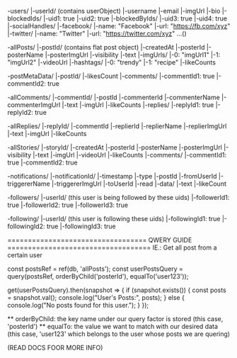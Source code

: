 -users/
  |-userId/ (contains userObject)
    |-username
    |-email
    |-imgUrl
    |-bio
    |-blockedIds/
      |-uid1: true
      |-uid2: true
    |-blockedByIds/
      |-uid3: true
      |-uid4: true
    |-socialHandles/
      |-facebook/
        |-name: "Facebook"
        |-url: "https://fb.com/xyz"
      |-twitter/
        |-name: "Twitter"
        |-url: "https://twitter.com/xyz"
    ...()

-allPosts/
  |-postId/ (contains flat post object)
    |-createdAt
    |-posterId
    |-posterName
    |-posterImgUrl
    |-visibility
    |-text
    |-imgUrls/
      |-0: "imgUrl1"
      |-1: "imgUrl2"
    |-videoUrl
    |-hashtags/
      |-0: "trendy"
      |-1: "recipe"
    |-likeCounts

-postMetaData/
  |-postId/
    |-likesCount
    |-comments/
      |-commentId1: true
      |-commentId2: true

-allComments/
  |-commentId/
    |-postId
    |-commenterId
    |-commenterName
    |-commenterImgUrl
    |-text
    |-imgUrl
    |-likeCounts
    |-replies/
      |-replyId1: true
      |-replyId2: true

-allReplies/
  |-replyId/
    |-commentId
    |-replierId
    |-replierName
    |-replierImgUrl
    |-text
    |-imgUrl
    |-likeCounts

-allStories/
  |-storyId/
    |-createdAt
    |-posterId
    |-posterName
    |-posterImgUrl
    |-visibility
    |-text
    |-imgUrl
    |-videoUrl
    |-likeCounts
    |-comments/
      |-commentId1: true
      |-commentId2: true

-notifications/
  |-notificationId/
    |-timestamp
    |-type
    |-postId
    |-fromUserId
    |-triggererName
    |-triggererImgUrl
    |-toUserId
    |-read
    |-data/
      |-text
      |-likeCount

-followers/
  |-userId/ (this user is being followed by these uids)
    |-followerId1: true
    |-followerId2: true
    |-followerId3: true

-following/
  |-userId/ (this user is following these uids)
    |-followingId1: true
    |-followingId2: true
    |-followingId3: true


================================== QWERY GUIDE ===================================
IE.: Get all post from a certain user


const postsRef = ref(db, 'allPosts');
const userPostsQuery = query(postsRef, orderByChild('posterId'), equalTo('user123'));

get(userPostsQuery).then(snapshot => {
  if (snapshot.exists()) {
    const posts = snapshot.val();
    console.log("User's Posts:", posts);
  } else {
    console.log("No posts found for this user.");
  }
});

** orderByChild: the key name under our query factor is stored (this case, 'posterId')
** equalTo: the value we want to match with our desired data (this case, 'user123' which belongs to the user whose posts we are quering)

(READ DOCS FOOR MORE INFO)